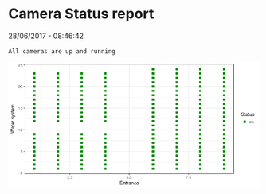 Camera Status report
================
28/06/2017 - 08:46:42

    All cameras are up and running

![](camreport_files/figure-markdown_github/unnamed-chunk-2-1.png)
